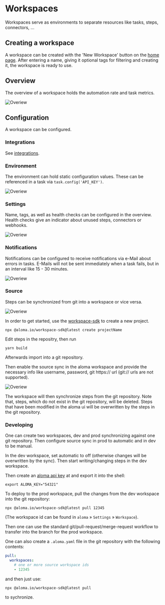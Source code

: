 # Workspaces

Workspaces serve as environments to separate resources like tasks, steps, connectors, ...

## Creating a workspace

A workspace can be created with the 'New Workspace' button on the <a href="https://home.aloma.io/" target="_blank">home page</a>.
After entering a name, giving it optional tags for filtering and creating it, the workspace is ready to use.


## Overview

The overview of a workspace holds the automation rate and task metrics.

![Overiew](../static/asset/img/workspace-overview.png)

## Configuration

A workspace can be configured.

### Integrations

See <a href="integration">integrations</a>.

### Environment

The environment can hold static configuration values. These can be referenced in a task via `task.config('API_KEY')`.

![Overiew](../static/asset/img/workspace-environment.png)

### Settings

Name, tags, as well as health checks can be configured in the overview. Health checks give an indicator about unused steps, connectors or webhooks.

![Overiew](../static/asset/img/workspace-settings-overview.png)

### Notifications

Notifications can be configured to receive notifications via e-Mail about errors in tasks. E-Mails will not be sent immediately when a task fails, but in an interval like 15 - 30 minutes.

![Overiew](../static/asset/img/workspace-settings-notifications.png)

### Source

Steps can be synchronized from git into a workspace or vice versa.

![Overiew](../static/asset/img/workspace-settings-source-1.png)

In order to get started, use the [workspace-sdk](https://github.com/aloma-io/integration/tree/main/workspace-sdk) to create a new project.

```shell
npx @aloma.io/workspace-sdk@latest create projectName
```

Edit steps in the repositry, then run

```shell
yarn build
```

Afterwards import into a git repository.

Then enable the source sync in the aloma workspace and provide the necessary info like username, password, git https:// url (git:// urls are not supported).

![Overiew](../static/asset/img/workspace-settings-source-2.png)

The workspace will then synchronize steps from the git repository. 
Note that, steps, which do not exist in the git repository, will be deleted. Steps that have been modified in the aloma ui will be overwritten by the steps in the git repository.

### Developing

One can create two workspaces, dev and prod synchronizing against one git repository. Then configure source sync in prod to automatic and in dev to be manual.

In the dev workspace, set automatic to off (otherwise changes will be overwritten by the sync). Then start writing/changing steps in the dev workspace.

Then create an [aloma api key](https://home.aloma.io/api) at  and export it into the shell:

```shell
export ALOMA_KEY="54321"
```

To deploy to the prod workspace, pull the changes from the dev workspace into the git repository:

```shell
npx @aloma.io/workspace-sdk@latest pull 12345
```
(The workspace id can be found in `aloma` &raquo; `Settings` &raquo; `Workspace`).

Then one can use the standard git/pull-request/merge-request workflow to transfer into the branch for the prod workspace.

One can also create a `.aloma.yaml` file in the git repository with the following contents:

```yaml
pull:
  workspaces:
    # one or more source workspace ids
    - 12345
```

and then just use:

```shell
npx @aloma.io/workspace-sdk@latest pull
```

to sychronize.
